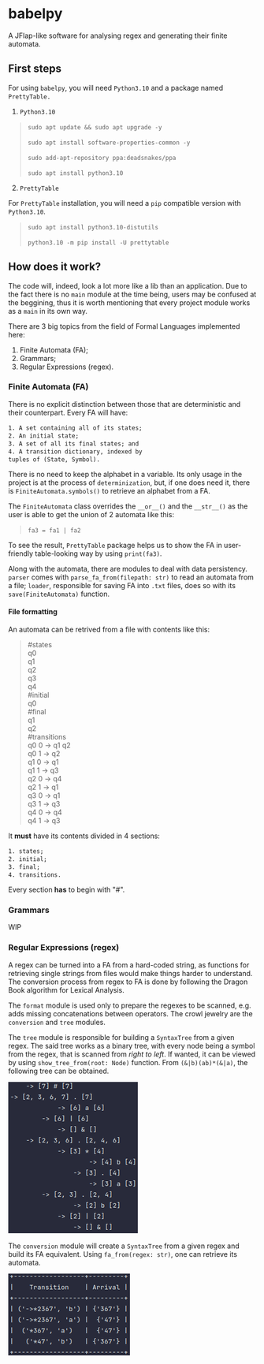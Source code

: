# babelpy
A JFlap-like software for analysing regex and generating their finite automata.

## First steps

For using `babelpy`, you will need `Python3.10`
and a package named `PrettyTable.`

1. `Python3.10`

> `sudo apt update && sudo apt upgrade -y`
> 
> `sudo apt install software-properties-common -y`
> 
> `sudo add-apt-repository ppa:deadsnakes/ppa`
> 
> `sudo apt install python3.10`

2. `PrettyTable`

For `PrettyTable` installation, you will need a `pip` compatible
version with `Python3.10`.

> `sudo apt install python3.10-distutils`
> 
> `python3.10 -m pip install -U prettytable`

## How does it work?

The code will, indeed, look a lot more like
a lib than an application. Due to the fact
there is no `main` module at the time
being, users may be confused at the beggining, thus
it is worth mentioning that every project module works
as a `main` in its own way.

There are 3 big topics from the field of
Formal Languages implemented here:

1. Finite Automata (FA);
2. Grammars;
3. Regular Expressions (regex).
    
### Finite Automata (FA)

There is no explicit distinction between those
that are deterministic and their counterpart.
Every FA will have:

    1. A set containing all of its states;
    2. An initial state;
    3. A set of all its final states; and
    4. A transition dictionary, indexed by
    tuples of (State, Symbol).

There is no need to keep the alphabet in a variable.
Its only usage in the project is at the process
of `determinization`, but, if one does need it,
there is `FiniteAutomata.symbols()` to retrieve
an alphabet from a FA.

The `FiniteAutomata` class overrides the `__or__()`
and the `__str__()` as the user is able to get
the union of 2 automata like this:

> `fa3 = fa1 | fa2`

To see the result, `PrettyTable` package helps us
to show the FA in user-friendly table-looking way
by using `print(fa3)`.

Along with the automata, there are modules to
deal with data persistency. `parser` comes
with `parse_fa_from(filepath: str)` to read
an automata from a file; `loader`, responsible
for saving FA into `.txt` files, does so with
its `save(FiniteAutomata)` function.

#### File formatting

An automata can be retrived from a file with
contents like this:

> #states\
q0\
q1\
q2\
q3\
q4\
#initial\
q0\
#final\
q1\
q2\
#transitions\
q0 0 -> q1 q2\
q0 1 -> q2\
q1 0 -> q1\
q1 1 -> q3\
q2 0 -> q4\
q2 1 -> q1\
q3 0 -> q1\
q3 1 -> q3\
q4 0 -> q4\
q4 1 -> q3

It **must** have its contents divided in 4 sections:

    1. states;
    2. initial;
    3. final;
    4. transitions.

Every section **has** to begin with "#".

### Grammars

WIP

### Regular Expressions (regex)

A regex can be turned into a FA from a hard-coded
string, as functions for retrieving single
strings from files would make things harder
to understand. The conversion process
from regex to FA is done by following the
Dragon Book algorithm for Lexical Analysis.

The `format` module is used only to prepare
the regexes to be scanned, e.g. adds missing
concatenations between operators. The crowl
jewelry are the `conversion` and `tree` modules.

The `tree` module is responsible for building
a `SyntaxTree` from a given regex. The said tree
works as a binary tree, with every node being
a symbol from the regex, that is scanned from
*right to left*. If wanted, it can be viewed
by using `show_tree_from(root: Node)` function.
From `(&|b)(ab)*(&|a)`, the following tree
can be obtained.

![Tree from (&|b)(ab)*(&|a)](images/regex.png "Tree from (&|b)(ab)*(&|a)")

The `conversion` module will create a
`SyntaxTree` from a given regex and build
its FA equivalent. Using `fa_from(regex: str)`,
one can retrieve its automata.

![Fa from (&|b)(ab)*(&|a)](images/fa_from_regex.png "Fa from (&|b)(ab)*(&|a)")